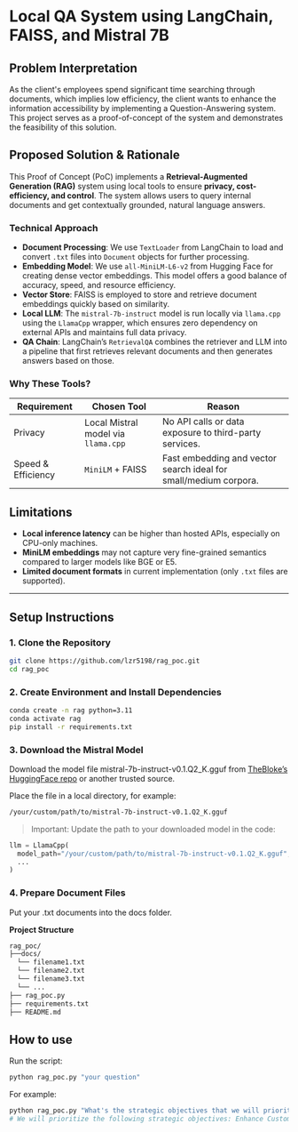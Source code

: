 # Local QA System using LangChain, FAISS, and Mistral 7B

## Problem Interpretation

As the client's employees spend significant time searching through documents, which implies low efficiency, the client wants to enhance the information accessibility by implementing a Question-Answering system. This project serves as a proof-of-concept of the system and demonstrates the feasibility of this solution.

## Proposed Solution & Rationale

This Proof of Concept (PoC) implements a **Retrieval-Augmented Generation (RAG)** system using local tools to ensure **privacy, cost-efficiency, and control**. The system allows users to query internal documents and get contextually grounded, natural language answers.

### Technical Approach

- **Document Processing**: We use `TextLoader` from LangChain to load and convert `.txt` files into `Document` objects for further processing.
- **Embedding Model**: We use `all-MiniLM-L6-v2` from Hugging Face for creating dense vector embeddings. This model offers a good balance of accuracy, speed, and resource efficiency.
- **Vector Store**: FAISS is employed to store and retrieve document embeddings quickly based on similarity.
- **Local LLM**: The `mistral-7b-instruct` model is run locally via `llama.cpp` using the `LlamaCpp` wrapper, which ensures zero dependency on external APIs and maintains full data privacy.
- **QA Chain**: LangChain’s `RetrievalQA` combines the retriever and LLM into a pipeline that first retrieves relevant documents and then generates answers based on those.

### Why These Tools?

| Requirement          | Chosen Tool                     | Reason                                                                 |
|----------------------|----------------------------------|------------------------------------------------------------------------|
| Privacy              | Local Mistral model via `llama.cpp` | No API calls or data exposure to third-party services.                 |
| Speed & Efficiency   | `MiniLM` + FAISS                | Fast embedding and vector search ideal for small/medium corpora.       |

## Limitations

- **Local inference latency** can be higher than hosted APIs, especially on CPU-only machines.
- **MiniLM embeddings** may not capture very fine-grained semantics compared to larger models like BGE or E5.
- **Limited document formats** in current implementation (only `.txt` files are supported).

---

## Setup Instructions

### 1. Clone the Repository

```bash
git clone https://github.com/lzr5198/rag_poc.git
cd rag_poc
```

### 2. Create Environment and Install Dependencies
```bash
conda create -n rag python=3.11
conda activate rag
pip install -r requirements.txt
```

### 3. Download the Mistral Model

Download the model file mistral-7b-instruct-v0.1.Q2_K.gguf from [TheBloke’s HuggingFace repo](https://huggingface.co/TheBloke/Mistral-7B-Instruct-v0.1-GGUF) or another trusted source.

Place the file in a local directory, for example:

```bash
/your/custom/path/to/mistral-7b-instruct-v0.1.Q2_K.gguf
```
> Important: Update the path to your downloaded model in the code:

```python
llm = LlamaCpp(
  model_path="/your/custom/path/to/mistral-7b-instruct-v0.1.Q2_K.gguf",
  ...
)
```

### 4. Prepare Document Files
Put your .txt documents into the docs folder.

**Project Structure**

```bash
rag_poc/
├──docs/
  └── filename1.txt
  └── filename2.txt
  └── filename3.txt
  └── ...
├── rag_poc.py
├── requirements.txt
├── README.md
```


## How to use
Run the script:

```bash
python rag_poc.py "your question"
```
For example:

```bash
python rag_poc.py "What's the strategic objectives that we will prioritize?"
# We will prioritize the following strategic objectives: Enhance Customer Retention, Drive Product Innovation, and Strengthen Operational Efficiency.
```
